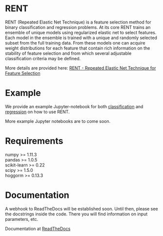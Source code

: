 RENT
====

RENT (Repeated Elastic Net Technique) is a feature selection method for binary classification and regression problems. At its core
RENT trains an ensemble of unique models using regularized elastic net to select features. Each model in the ensemble is trained with
a unique and randomly selected subset from the full training data. From these models one can acquire weight distributions for each
feature that contain rich information on the stability of feature selection and from which several adjustable classification criteria may be
defined.

More details are provided here: [RENT - Repeated Elastic Net Technique for Feature Selection](https://arxiv.org/abs/2009.12780v2)

# Example

We provide an example Jupyter-notebook for both [classification](https://github.com/NMBU-Data-Science/RENT/blob/master/examples/Classification_example.ipynb) and [regression](https://github.com/NMBU-Data-Science/RENT/blob/master/examples/Regression_example.ipynb) on how to use RENT.

More example Jupyter notebooks are to come soon.


# Requirements

numpy >= 1.11.3   
pandas >= 1.0.5   
scikit-learn >= 0.22   
scipy >= 1.5.0  
hoggorm >= 0.13.3


# Documentation

A webhook to ReadTheDocs will be established soon. Until then, please see the docstrings inside the code. There you will find information on input parameters, etc.

Documentation at [ReadTheDocs](https://rent.readthedocs.io/en/latest/)

